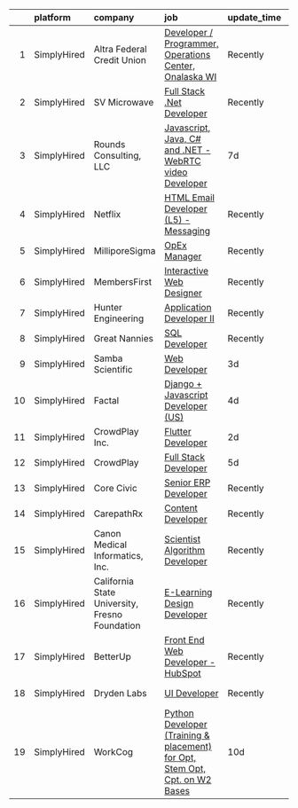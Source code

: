 

|    | platform    | company                                        | job                                                                                                                                                                                           | update_time   | location              |
|---:|:------------|:-----------------------------------------------|:----------------------------------------------------------------------------------------------------------------------------------------------------------------------------------------------|:--------------|:----------------------|
|  1 | SimplyHired | Altra Federal Credit Union                     | [Developer / Programmer, Operations Center, Onalaska WI](https://www.simplyhired.com/job/J_nb4BehTLqHczBmnATjA8SgUE9qwIcYxyMtJGC7ErFCFNJaggIdvQ?q=interactive+developer)                      | Recently      | Onalaska, WI          |
|  2 | SimplyHired | SV Microwave                                   | [Full Stack .Net Developer](https://www.simplyhired.com/job/SQpOGmPGS1FW4Rtfop_CoOFSJR262kbRGZD39EuaIbB2JA0VA77o8A?q=interactive+developer)                                                   | Recently      | West Palm Beach, FL   |
|  3 | SimplyHired | Rounds Consulting, LLC                         | [Javascript, Java, C# and .NET - WebRTC video Developer](https://www.simplyhired.com/job/26GFK3Iyl3rAVfRRcpiqeHejnXJvCxn8_SlQS--bVdnzlQ0KeLAeRg?q=interactive+developer)                      | 7d            | Remote                |
|  4 | SimplyHired | Netflix                                        | [HTML Email Developer (L5) - Messaging](https://www.simplyhired.com/job/1bXVxt5BiO0MD0IViaSIetDkT_fhFoZwnqAbC8nd3-MrVMl4GV84Zg?q=interactive+developer)                                       | Recently      | Los Angeles, CA       |
|  5 | SimplyHired | MilliporeSigma                                 | [OpEx Manager](https://www.simplyhired.com/job/lYo4v0Dm8UcBNuIVz_yNS-7EiYMv3HlY80WDkO3wg-pgLhZZ9EZB8w?q=interactive+developer)                                                                | Recently      | Jaffrey, NH           |
|  6 | SimplyHired | MembersFirst                                   | [Interactive Web Designer](https://www.simplyhired.com/job/BApHw7JGz5-TXEuoNQo_xTM4-1lhJYJe2kJ5_qyxwtF_akJ0pzfOFA?q=interactive+developer)                                                    | Recently      | Remote                |
|  7 | SimplyHired | Hunter Engineering                             | [Application Developer II](https://www.simplyhired.com/job/4B-I3qzM3_bUEF_RfKhHNPOiK3DN9bV964Dkxd7QXNgcEkat7bYWog?q=interactive+developer)                                                    | Recently      | Bridgeton, MO         |
|  8 | SimplyHired | Great Nannies                                  | [SQL Developer](https://www.simplyhired.com/job/RJlpTFojxNC62sqhXwl3v0pZDP-BppCvCHaHcmsU-sB2gbZDERqzYw?q=interactive+developer)                                                               | Recently      | Austin, TX            |
|  9 | SimplyHired | Samba Scientific                               | [Web Developer](https://www.simplyhired.com/job/pBcYObLu75vZEc8Fp1yTFyUvdaS_HR2ZNMOP84WEgAlanjDd8PXh0Q?q=interactive+developer)                                                               | 3d            | Remote                |
| 10 | SimplyHired | Factal                                         | [Django + Javascript Developer (US)](https://www.simplyhired.com/job/xSUW31coVq_Ud40LWleD_wiSXopxXqTzUgSorPZk4TgAGJoxkIGhTw?q=interactive+developer)                                          | 4d            | Remote                |
| 11 | SimplyHired | CrowdPlay Inc.                                 | [Flutter Developer](https://www.simplyhired.com/job/BXtYk3dOcbyFr82InPxFD7W3mE7ND4jBdF2CuRhLf2omXeNk2Khrzg?q=interactive+developer)                                                           | 2d            | Remote                |
| 12 | SimplyHired | CrowdPlay                                      | [Full Stack Developer](https://www.simplyhired.com/job/6Qs0J6ILPRWCZBGWAN8AQ3e1w1mbARyaGH0d0BXG4E5uxJJe3V13Aw?q=interactive+developer)                                                        | 5d            | Remote                |
| 13 | SimplyHired | Core Civic                                     | [Senior ERP Developer](https://www.simplyhired.com/job/4w4unxVESQsgVKBZj5znRfiu8S71r115NI66QlY_UweH6lqOq7vb7w?q=interactive+developer)                                                        | Recently      | Brentwood, TN         |
| 14 | SimplyHired | CarepathRx                                     | [Content Developer](https://www.simplyhired.com/job/waUDj-fKQpUPAzt9nBEDoLGk3BdibGGKF1L2YUSQbwCK8t6THkw1lw?q=interactive+developer)                                                           | Recently      | Altamonte Springs, FL |
| 15 | SimplyHired | Canon Medical Informatics, Inc.                | [Scientist Algorithm Developer](https://www.simplyhired.com/job/xeMyvvskHmQaeaJh2VgmXwaHMx2tq7HwAbGYZqrdg_2FWU-9CvYGEw?q=interactive+developer)                                               | Recently      | Minnetonka, MN        |
| 16 | SimplyHired | California State University, Fresno Foundation | [E-Learning Design Developer](https://www.simplyhired.com/job/gIB6pHo13oezwawFLqndIPpOGn_hDmoWCrqZ7K3HGgUXJsmuvlqluw?q=interactive+developer)                                                 | Recently      | Fresno, CA            |
| 17 | SimplyHired | BetterUp                                       | [Front End Web Developer - HubSpot](https://www.simplyhired.com/job/HrzPMPB7NsqVW1fjHMvuzupiiMgA3urSa3XoXrwABb9Sepv_KOwXlg?q=interactive+developer)                                           | Recently      | Austin, TX            |
| 18 | SimplyHired | Dryden Labs                                    | [UI Developer](https://www.simplyhired.com/job/0gy_mgX_6pMIWeZ62Yw-9BsMg4RRYsS_9pWtfZixNzmj4eqq7T-WRg?q=interactive+developer)                                                                | Recently      | San Antonio, TX       |
| 19 | SimplyHired | WorkCog                                        | [Python Developer (Training & placement) for Opt, Stem Opt, Cpt. on W2 Bases](https://www.simplyhired.com/job/Vc5zB4h5ySwiZWOdeGSIWrB_UDZHKWEc3kFFAAxYiOcKH8w1Yu4cTg?q=interactive+developer) | 10d           | Remote                |